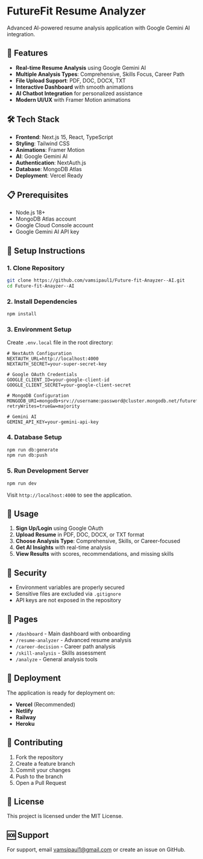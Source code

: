 # FutureFit Resume Analyzer

Advanced AI-powered resume analysis application with Google Gemini AI integration.

## 🚀 Features

- **Real-time Resume Analysis** using Google Gemini AI
- **Multiple Analysis Types**: Comprehensive, Skills Focus, Career Path
- **File Upload Support**: PDF, DOC, DOCX, TXT
- **Interactive Dashboard** with smooth animations
- **AI Chatbot Integration** for personalized assistance
- **Modern UI/UX** with Framer Motion animations

## 🛠️ Tech Stack

- **Frontend**: Next.js 15, React, TypeScript
- **Styling**: Tailwind CSS
- **Animations**: Framer Motion
- **AI**: Google Gemini AI
- **Authentication**: NextAuth.js
- **Database**: MongoDB Atlas
- **Deployment**: Vercel Ready

## 📋 Prerequisites

- Node.js 18+ 
- MongoDB Atlas account
- Google Cloud Console account
- Google Gemini AI API key

## 🔧 Setup Instructions

### 1. Clone Repository
```bash
git clone https://github.com/vamsipaul1/Future-fit-Anayzer--AI.git
cd Future-fit-Anayzer--AI
```

### 2. Install Dependencies
```bash
npm install
```

### 3. Environment Setup
Create `.env.local` file in the root directory:

```env
# NextAuth Configuration
NEXTAUTH_URL=http://localhost:4000
NEXTAUTH_SECRET=your-super-secret-key

# Google OAuth Credentials
GOOGLE_CLIENT_ID=your-google-client-id
GOOGLE_CLIENT_SECRET=your-google-client-secret

# MongoDB Configuration
MONGODB_URI=mongodb+srv://username:password@cluster.mongodb.net/futurefit?retryWrites=true&w=majority

# Gemini AI
GEMINI_API_KEY=your-gemini-api-key
```

### 4. Database Setup
```bash
npm run db:generate
npm run db:push
```

### 5. Run Development Server
```bash
npm run dev
```

Visit `http://localhost:4000` to see the application.

## 🎯 Usage

1. **Sign Up/Login** using Google OAuth
2. **Upload Resume** in PDF, DOC, DOCX, or TXT format
3. **Choose Analysis Type**: Comprehensive, Skills, or Career-focused
4. **Get AI Insights** with real-time analysis
5. **View Results** with scores, recommendations, and missing skills

## 🔐 Security

- Environment variables are properly secured
- Sensitive files are excluded via `.gitignore`
- API keys are not exposed in the repository

## 📱 Pages

- `/dashboard` - Main dashboard with onboarding
- `/resume-analyzer` - Advanced resume analysis
- `/career-decision` - Career path analysis
- `/skill-analysis` - Skills assessment
- `/analyze` - General analysis tools

## 🚀 Deployment

The application is ready for deployment on:
- **Vercel** (Recommended)
- **Netlify**
- **Railway**
- **Heroku**

## 🤝 Contributing

1. Fork the repository
2. Create a feature branch
3. Commit your changes
4. Push to the branch
5. Open a Pull Request

## 📄 License

This project is licensed under the MIT License.

## 🆘 Support

For support, email vamsipaul1@gmail.com or create an issue on GitHub.